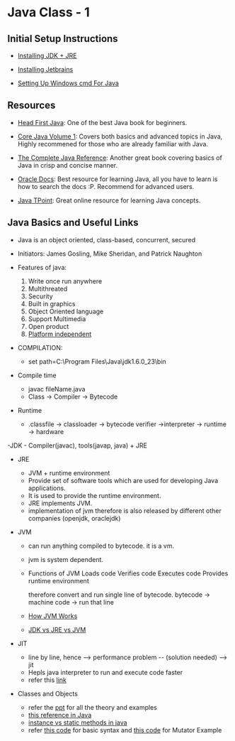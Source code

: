 # Java Class - 1 
## Initial Setup Instructions

- [Installing JDK + JRE](https://docs.oracle.com/javase/8/docs/technotes/guides/install/install_overview.html)

- [Installing Jetbrains](https://www.jetbrains.com/help/idea/install-and-set-up-product.html)

- [Setting Up Windows cmd For Java](https://introcs.cs.princeton.edu/java/15inout/windows-cmd.html)


## Resources

- [Head First Java](https://ia601308.us.archive.org/35/items/HeadFirstJava2ndEdition/Head-First-Java-2nd-edition.pdf): One of the best Java book for beginners.

- [Core Java Volume 1](http://www2.nsru.ac.th/tung/java_doc/Core%20Java%20Volume%20I-%20Fundamentals%209th%20Edition-%20Horstmann,%20Cay%20S.%20&%20Cornell,%20Gary_2013.pdf): Covers both basics and advanced topics in Java, Highly recommened for those who are already familiar with Java.

- [The Complete Java Reference](http://iiti.ac.in/people/~tanimad/JavaTheCompleteReference.pdf): Another great book covering basics of Java in crisp and concise manner.

- [Oracle Docs](https://docs.oracle.com/javase/tutorial/): Best resource for learning Java, all you have to learn is how to search the docs :P. Recommend for advanced users.

- [Java TPoint](https://www.javatpoint.com/): Great online resource for learning Java concepts.


## Java Basics and Useful Links

- Java is an object oriented, class-based, concurrent, secured

- Initiators:
 	James Gosling, Mike Sheridan, and Patrick Naughton

- Features of java:
    1. Write once run anywhere
    2. Multithreated
    3. Security
    4. Built in graphics
    5. Object Oriented language
    6. Support Multimedia
    7. Open product
    8. [Platform  independent](https://www.geeksforgeeks.org/java-platform-independent/)
    

- COMPILATION:
	- set path=C:\Program Files\Java\jdk1.6.0_23\bin

- Compile time
	- javac fileName.java
	- Class -> Compiler -> Bytecode

- Runtime
	- .classfile -> classloader -> bytecode verifier ->interpreter -> runtime -> hardware

-JDK
	- Compiler(javac), tools(javap, java) + JRE

- JRE
	- JVM + runtime environment
	- Provide set of software tools which are used for developing Java applications.
	- It is used to provide the runtime environment.
	- JRE implements JVM.
	- implementation of jvm therefore is also released by different other companies (openjdk, oraclejdk)

- JVM
	- can run anything compiled to bytecode. it is a vm.
	- jvm is system dependent.
	- Functions of JVM
		Loads code
		Verifies code
		Executes code
		Provides runtime environment
	
		therefore convert and run single line of bytecode.
		bytecode -> machine code -> run that line
	- [ How JVM Works](https://www.geeksforgeeks.org/jvm-works-jvm-architecture/)
	- [ JDK vs JRE vs JVM ](https://www.geeksforgeeks.org/differences-jdk-jre-jvm/)

- JIT
	- line by line, hence --> performance problem -- (solution needed) --> jit
	- Hepls java interpreter to run and execute code faster
	- refer this [link](https://www.geeksforgeeks.org/just-in-time-compiler/)

- Classes and Objects
	- refer the [ppt](Java_Class_1.pptx) for all the theory and examples
	- [this reference in Java](https://www.geeksforgeeks.org/this-reference-in-java/)
	- [instance vs static methods in java](https://www.geeksforgeeks.org/static-methods-vs-instance-methods-java/)
	- refer [this code](Shirt.java) for basic syntax and [this code](Dog.java) for Mutator Example








